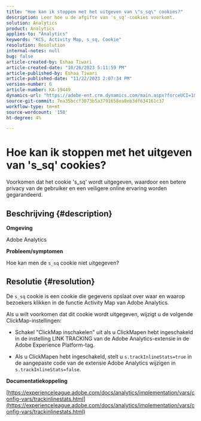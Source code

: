 ```yaml
---
title: "Hoe kan ik stoppen met het uitgeven van \"s_sq\" cookies?"
description: Leer hoe u de afgifte van 's_sq'-cookies voorkomt.
solution: Analytics
product: Analytics
applies-to: "Analytics"
keywords: "KCS, Activity Map, s_sq, Cookie"
resolution: Resolution
internal-notes: null
bug: false
article-created-by: Eshaa Tiwari
article-created-date: "10/26/2023 5:11:59 PM"
article-published-by: Eshaa Tiwari
article-published-date: "11/22/2023 2:07:34 PM"
version-number: 6
article-number: KA-19449
dynamics-url: "https://adobe-ent.crm.dynamics.com/main.aspx?forceUCI=1&pagetype=entityrecord&etn=knowledgearticle&id=3b2861c3-2274-ee11-9ae7-6045bd0063aa"
source-git-commit: 7ea35bccf3073b5a3791658ea8eb3df634161c37
workflow-type: tm+mt
source-wordcount: '158'
ht-degree: 4%

---
```


# Hoe kan ik stoppen met het uitgeven van &#39;s_sq&#39; cookies?


Voorkomen dat het cookie &#39;s_sq&#39; wordt uitgegeven, waardoor een betere privacy van de gebruiker en een veiligere online ervaring worden gegarandeerd.

## Beschrijving {#description}


<b>Omgeving</b>

Adobe Analytics

<b>Probleem/symptomen</b>

Hoe kan men de `s_sq` cookie niet uitgegeven?


## Resolutie {#resolution}


De `s_sq` cookie is een cookie die gegevens opslaat over waar en waarop bezoekers klikken in de functie Activity Map van Adobe Analytics.

Als u wilt voorkomen dat dit cookie wordt uitgegeven, wijzigt u de volgende ClickMap-instellingen:

- Schakel &quot;ClickMap inschakelen&quot; uit als u ClickMapen hebt ingeschakeld in de instelling LINK TRACKING van de Adobe Analytics-extensie in de Adobe Experience Platform-tag.

- Als u ClickMapen hebt ingeschakeld, stelt u `s.trackInlineStats=true` in de aangepaste code van de extensie Adobe Analytics wijzigen in `s.trackInlineStats=false`.

<b>Documentatiekoppeling</b>

[https://experienceleague.adobe.com/docs/analytics/implementation/vars/config-vars/trackinlinestats.html](https://experienceleague.adobe.com/docs/analytics/implementation/vars/config-vars/trackinlinestats.html)
